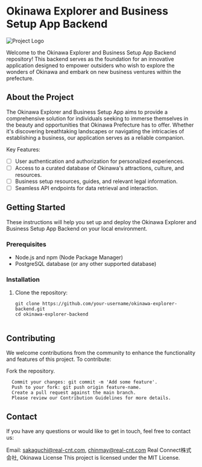 # Okinawa Explorer and Business Setup App Backend

![Project Logo](./path/to/your/logo.png)

Welcome to the Okinawa Explorer and Business Setup App Backend repository! This backend serves as the foundation for an innovative application designed to empower outsiders who wish to explore the wonders of Okinawa and embark on new business ventures within the prefecture.

## About the Project

The Okinawa Explorer and Business Setup App aims to provide a comprehensive solution for individuals seeking to immerse themselves in the beauty and opportunities that Okinawa Prefecture has to offer. Whether it's discovering breathtaking landscapes or navigating the intricacies of establishing a business, our application serves as a reliable companion.

Key Features:

- [ ] User authentication and authorization for personalized experiences.
- [ ] Access to a curated database of Okinawa's attractions, culture, and resources.
- [ ] Business setup resources, guides, and relevant legal information.
- [ ] Seamless API endpoints for data retrieval and interaction.

## Getting Started

These instructions will help you set up and deploy the Okinawa Explorer and Business Setup App Backend on your local environment.

### Prerequisites

- Node.js and npm (Node Package Manager)
- PostgreSQL database (or any other supported database)

### Installation

1. Clone the repository:

   ```shell
   git clone https://github.com/your-username/okinawa-explorer-backend.git
   cd okinawa-explorer-backend


## Contributing
We welcome contributions from the community to enhance the functionality and features of this project. To contribute:

Fork the repository.
```Create a new branch for your feature/fix: git checkout -b feature-name.
  Commit your changes: git commit -m 'Add some feature'.
  Push to your fork: git push origin feature-name.
  Create a pull request against the main branch.
  Please review our Contribution Guidelines for more details.
```

## Contact
If you have any questions or would like to get in touch, feel free to contact us:

Email: sakaguchi@real-cnt.com, chinmay@real-cnt.com
Real Connect株式会社, Okinawa
License
This project is licensed under the MIT License.
